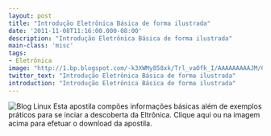 ```yaml
---
layout: post
title: "Introdução Eletrônica Básica de forma ilustrada"
date: '2011-11-08T11:16:00.000-08:00'
description: "Introdução Eletrônica Básica de forma ilustrada"
main-class: 'misc'
tags:
- Eletrônica
image: "http://1.bp.blogspot.com/-k3XWMy858xk/Trl_vaOfk_I/AAAAAAAAAJM/CRIEBbuhUH0/s72-c/eletronica.gif"
twitter_text: "Introdução Eletrônica Básica de forma ilustrada"
introduction: "Introdução Eletrônica Básica de forma ilustrada"
---
```

![Blog Linux](http://1.bp.blogspot.com/-k3XWMy858xk/Trl_vaOfk_I/AAAAAAAAAJM/CRIEBbuhUH0/s320/eletronica.gif "Blog Linux")
Esta apostila compões informações básicas além de exemplos práticos para se inciar a descoberta da Eltrônica.
Clique aqui ou na imagem acima para efetuar o download da apostila.

